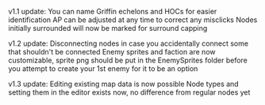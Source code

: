 v1.1 update: 
You can name Griffin echelons and HOCs for easier identification
AP can be adjusted at any time to correct any misclicks
Nodes initially surrounded will now be marked for surround capping

v1.2 update: 
Disconnecting nodes in case you accidentally connect some that shouldn't be connected
Enemy sprites and faction are now customizable, sprite png should be put in the EnemySprites folder before you attempt to create your 1st enemy for it to be an option

v1.3 update:
Editing existing map data is now possible
Node types and setting them in the editor exists now, no difference from regular nodes yet
